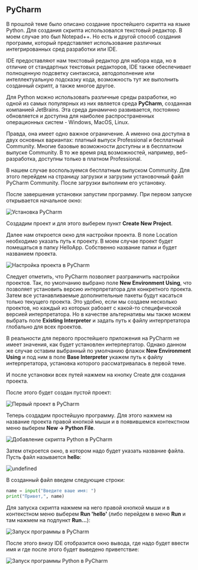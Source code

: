 ## PyCharm

В прошлой теме было описано создание простейшего скрипта на языке Python. Для создания скрипта использовался текстовый редактор. В моем случае это был 
Notepad++. Но есть и другой способ создания программ, который представляет использование различных интегрированных сред разработки или IDE.

IDE предоставляют нам текстовый редактор для набора кода, но в отличие от стандартных текстовых редакторов, IDE также обеспечивает 
полноценную подсветку синтаксиса, автодополнение или интеллектуальную подсказку кода, возможность тут же выполнить созданный скрипт, а также многое другое.

Для Python можно использовать различные среды разработки, но одной из самых популярных из них является среда **PyCharm**, созданная 
компанией JetBrains. Эта среда динамично развивается, постоянно обновляется и доступна для наиболее распространенных операционных систем - Windows, MacOS, Linux.

Правда, она имеет одно важное ограничение. А именно она доступна в двух основных вариантах: платный выпуск Professional и бесплатный Community. 
Многие базовые возможности доступны и в бесплатном выпуске Community. В то же время ряд возможностей, например, веб-разработка, доступны только в платном Professional.

В нашем случае воспользуемся бесплатным выпуском Community. Для этого перейдем на 
страницу загрузки и загрузим установочный файл PyCharm Community. 
После загрузки выполним его установку.

После завершения установки запустим программу. При первом запуске открывается начальное окно:

![Установка PyCharm](https://metanit.com/python/tutorial/pics/pycharm1.png)

Создадим проект и для этого выберем пункт **Create New Project**.

Далее нам откроется окно для настройки проекта. В поле Location необходимо указать путь к проекту. В моем случае проект будет помещаться в папку HelloApp. Собственно название папки и будет названием проекта.

![Настройка проекта в PyCharm](https://metanit.com/python/tutorial/pics/pycharm2.png)

Следует отметить, что PyCharm позволяет разграничить настройки проектов. Так, по умолчанию выбрано поле **New Environment Using**, что позволяет установить 
версию интерпретатора для конкретного проекта. Затем все устанавливаемые дополнительные пакеты будут касаться только текущего проекта. Это удобно, если мы создаем несколько проектов, но каждый из которых рабоает с какой-то специфической версией 
интерпретатора. Но в качестве альтернативы мы также можем выбрать поле **Existing Interpreter** и задать путь к файлу интерпретатора глобально для всех проектов.

В реальности для первого простейшего приложения на PyCharm не имеет значения, как будет установлен интерпертатор. Однако данном же случае 
оставим выбранный по умолчанию флажок **New Environment Using** и под ним в поле **Base Interpreter** укажем путь к файлу интерпретатора, установка которого рассматривалась в первой теме.

И после установки всех путей нажмем на кнопку Create для создания проекта.

После этого будет создан пустой проект:

![Первый проект в PyCharm](https://metanit.com/python/tutorial/pics/pycharm3.png)

Теперь создадим простейшую программу. Для этого нажмем на название проекта правой кнопкой мыши и в появившемся контекстном меню выберем 
**New -> Python File**.

![Добавление скрипта Python в PyCharm](https://metanit.com/python/tutorial/pics/pycharm4.png)

Затем откроется окно, в котором надо будет указать название файла. Пусть файл называется **hello**:

![undefined](https://metanit.com/python/tutorial/pics/pycharm5.png)

В созданный файл введем следующие строки:

```py
name = input("Введите ваше имя: ")
print("Привет,", name)
```

Для запуска скрипта нажмем на него правой кнопкой мыши и в контекстном меню выберем **Run 'hello'** (либо перейдем в меню 
**Run** и там нажмем на подпункт **Run...**):

![Запуск программы в PyCharm](https://metanit.com/python/tutorial/pics/pycharm6.png)

После этого внизу IDE отобразится окно вывода, где надо будет ввести имя и где после этого будет выведено приветствие:

![Запуск программы Python в PyCharm](https://metanit.com/python/tutorial/pics/pycharm7.png)

